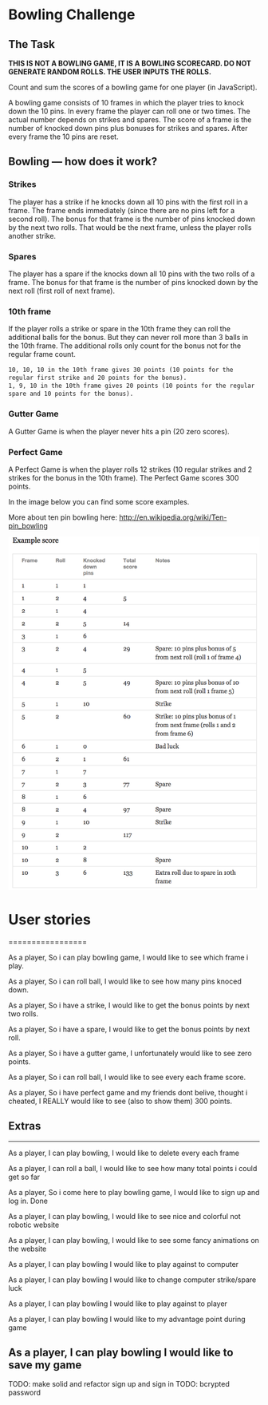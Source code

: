 
Bowling Challenge
=================

## The Task

**THIS IS NOT A BOWLING GAME, IT IS A BOWLING SCORECARD. DO NOT GENERATE RANDOM ROLLS. THE USER INPUTS THE ROLLS.**

Count and sum the scores of a bowling game for one player (in JavaScript).

A bowling game consists of 10 frames in which the player tries to knock down the 10 pins. In every frame the player can roll one or two times. The actual number depends on strikes and spares. The score of a frame is the number of knocked down pins plus bonuses for strikes and spares. After every frame the 10 pins are reset.

## Bowling — how does it work?

### Strikes

The player has a strike if he knocks down all 10 pins with the first roll in a frame. The frame ends immediately (since there are no pins left for a second roll). The bonus for that frame is the number of pins knocked down by the next two rolls. That would be the next frame, unless the player rolls another strike.

### Spares

The player has a spare if the knocks down all 10 pins with the two rolls of a frame. The bonus for that frame is the number of pins knocked down by the next roll (first roll of next frame).

### 10th frame

If the player rolls a strike or spare in the 10th frame they can roll the additional balls for the bonus. But they can never roll more than 3 balls in the 10th frame. The additional rolls only count for the bonus not for the regular frame count.

    10, 10, 10 in the 10th frame gives 30 points (10 points for the regular first strike and 20 points for the bonus).
    1, 9, 10 in the 10th frame gives 20 points (10 points for the regular spare and 10 points for the bonus).

### Gutter Game

A Gutter Game is when the player never hits a pin (20 zero scores).

### Perfect Game

A Perfect Game is when the player rolls 12 strikes (10 regular strikes and 2 strikes for the bonus in the 10th frame). The Perfect Game scores 300 points.

In the image below you can find some score examples.

More about ten pin bowling here: http://en.wikipedia.org/wiki/Ten-pin_bowling

![Ten Pin Score Example](images/example_ten_pin_scoring.png)

# User stories
=================

As a player,
So i can play bowling game,
I would like to see which frame i play.

As a player,
So i can roll ball,
I would like to see how many pins knoced down.

As a player,
So i have a strike,
I would like to get the bonus points by next two rolls.

As a player,
So i have a spare,
I would like to get the bonus points by next roll.

As a player,
So i have a gutter game,
I unfortunately would like to see zero points.

As a player,
So i can roll ball,
I would like to see every each frame score.

As a player,
So i have perfect game and my friends dont belive, thought i cheated, 
I REALLY would like to see (also to show them) 300 points. 

## Extras
-----------------------------------------------
As a player,
I can play bowling,
I would like to delete every each frame

As a player,
I can roll a ball,
I would like to see how many total points i could get so far

As a player,
So i come here to play bowling game,
I would like to sign up and log in.   Done

As a player,
I can play bowling,
I would like to see nice and colorful not robotic website

As a player,
I can play bowling,
I would like to see some fancy animations on the website

As a player,
I can play bowling
I would like to play against to computer

As a player,
I can play bowling
I would like to change computer strike/spare luck 

As a player,
I can play bowling
I would like to play against to player

As a player,
I can play bowling
I would like to my advantage point during game

As a player,
I can play bowling
I would like to save my game
--------------------------------------------


TODO: make solid and refactor sign up and sign in
TODO: bcrypted password